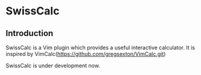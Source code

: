 # SwissCalc

## Introduction

SwissCalc is a Vim plugin which provides a useful interactive calculator.
It is inspired by VimCalc(https://github.com/gregsexton/VimCalc.git)

SwissCalc is under development now.
